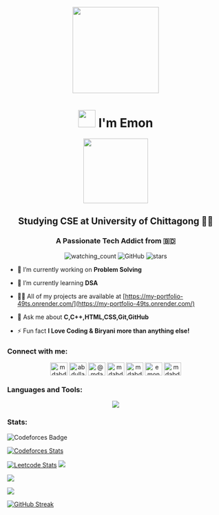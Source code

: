
<p align="center">
<img width="200" src="https://media.giphy.com/media/PsEp528DkALy2J6VOK/giphy.gif?cid=ecf05e47e91soxk4ecdrt7bu7b8yu3jbzc052altfsefkajd&ep=v1_gifs_search&rid=giphy.gif&ct=g">
</p>
<h1 align="center"><img width="40" src="https://media.giphy.com/media/kReKcfrs1YoTmt2AQt/giphy.gif?cid=790b761141ydc3jk63gd0lm1taytbcpik3j3npdq9kaebbwu&ep=v1_stickers_search&rid=giphy.gif&ct=s">  I'm Emon</h1>
<p align="center">
<img width="150" src="https://media.giphy.com/media/v1.Y2lkPTc5MGI3NjExdGR6eTB4Y3F3bXltbTZ6NHFhZ2NucWJidXBxaTNkdXV5cXE3ZDZqcCZlcD12MV9pbnRlcm5hbF9naWZfYnlfaWQmY3Q9cw/t55Z9DfCKaVqE4thhK/giphy.gif">
</p>
<h2 align="center">Studying CSE at University of Chittagong 👨‍💻</h2>
<h3 align="center">A Passionate Tech Addict from 🇧🇩</h3>

<p align="center">
<img src="https://komarev.com/ghpvc/?username=emon4075&color=brightgreen" alt="watching_count" />
<img alt="GitHub" src="https://img.shields.io/badge/dynamic/json?logo=github&label=GitHub+Followers&labelColor=282c34&color=181717&query=%24.data.totalSubs&url=https%3A%2F%2Fapi.spencerwoo.com%2Fsubstats%2F%3Fsource%3Dgithub%26queryKey%3Demon4075&longCache=true"/>
<img src="https://img.shields.io/github/stars/emon4075?label=Stars" alt="stars">
</p>


- 🔭 I’m currently working on **Problem Solving**

- 🌱 I’m currently learning **DSA**

- 👨‍💻 All of my projects are available at [https://my-portfolio-49ts.onrender.com/](https://my-portfolio-49ts.onrender.com/)

- 💬 Ask me about **C,C++,HTML,CSS,Git,GitHub**

- ⚡ Fun fact **I Love Coding & Biryani more than anything else!**

<h3 align="left">Connect with me:</h3>
<p align="center">
<a href="https://linkedin.com/in/mdabdullahemon4075" target="blank"><img align="center" src="https://raw.githubusercontent.com/rahuldkjain/github-profile-readme-generator/master/src/images/icons/Social/linked-in-alt.svg" alt="mdabdullahemon4075" height="30" width="40" /></a>
<a href="https://fb.com/abdullahal.emon.5070" target="blank"><img align="center" src="https://raw.githubusercontent.com/rahuldkjain/github-profile-readme-generator/master/src/images/icons/Social/facebook.svg" alt="abdullahal.emon.5070" height="30" width="40" /></a>
<a href="https://medium.com/@mdabdullahemon4075" target="blank"><img align="center" src="https://raw.githubusercontent.com/rahuldkjain/github-profile-readme-generator/master/src/images/icons/Social/medium.svg" alt="@mdabdullahemon4075" height="30" width="40" /></a>
<a href="https://www.codechef.com/users/mdabdullahemon" target="blank"><img align="center" src="https://cdn.jsdelivr.net/npm/simple-icons@3.1.0/icons/codechef.svg" alt="mdabdullahemon" height="30" width="40" /></a>
<a href="https://www.hackerrank.com/mdabdullahemon41" target="blank"><img align="center" src="https://raw.githubusercontent.com/rahuldkjain/github-profile-readme-generator/master/src/images/icons/Social/hackerrank.svg" alt="mdabdullahemon41" height="30" width="40" /></a>
<a href="https://codeforces.com/profile/emon4075" target="blank"><img align="center" src="https://raw.githubusercontent.com/rahuldkjain/github-profile-readme-generator/master/src/images/icons/Social/codeforces.svg" alt="emon4075" height="30" width="40" /></a>
<a href="https://www.leetcode.com/mdabdullahemon4075" target="blank"><img align="center" src="https://raw.githubusercontent.com/rahuldkjain/github-profile-readme-generator/master/src/images/icons/Social/leet-code.svg" alt="mdabdullahemon4075" height="30" width="40" /></a>
</p>

<h3 align="left">Languages and Tools:</h3>
<p align="center">
  <a href="https://skillicons.dev">
    <img src="https://skillicons.dev/icons?i=c,cpp,html,css,git,github,linux,neovim,latex,arduino,discord," />
  </a>
</p>

<h3 align="left">Stats:</h3>

![Codeforces Badge](https://codeforces-readme-stats.vercel.app/api/badge?username=emon4075)

[![Codeforces Stats](https://codeforces-readme-stats.vercel.app/api/card?username=emon4075)](https://codeforces.com/profile/emon4075)


[![Leetcode Stats](https://leetcard.jacoblin.cool/mdabdullahemon4075?theme=wtf)](https://leetcode.com/mdabdullahemon4075)
![](http://github-profile-summary-cards.vercel.app/api/cards/profile-details?username=emon4075&theme=buefy)

![](http://github-profile-summary-cards.vercel.app/api/cards/most-commit-language?username=emon4075&theme=buefy)

![](http://github-profile-summary-cards.vercel.app/api/cards/stats?username=emon4075&theme=buefy)


[![GitHub Streak](https://streak-stats.demolab.com?user=emon4075&theme=whatsapp-light2&border_radius=20&date_format=j%20M%5B%20Y%5D&hide_total_contributions=true)](https://git.io/streak-stats)

